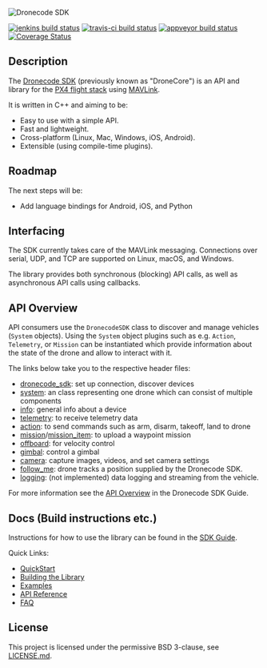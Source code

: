 ![Dronecode SDK](https://github.com/dronecore/sdk_docs/raw/develop/assets/site/sdk_logo_full.jpg)

[![jenkins build status](http://ci.px4.io:8080/buildStatus/icon?job=Dronecode/DronecodeSDK/develop)](http://ci.px4.io:8080/blue/organizations/jenkins/Dronecode%2FDronecodeSDK/branches/)
[![travis-ci build status](https://travis-ci.org/Dronecode/DronecodeSDK.svg?branch=develop)](https://travis-ci.org/Dronecode/DronecodeSDK)
[![appveyor build status](https://ci.appveyor.com/api/projects/status/1ntjvooywpxmoir8/branch/develop?svg=true)](https://ci.appveyor.com/project/julianoes/dronecore/branch/develop)
[![Coverage Status](https://coveralls.io/repos/github/Dronecode/DronecodeSDK/badge.svg?branch=develop)](https://coveralls.io/github/Dronecode/DronecodeSDK?branch=develop)

## Description

The [Dronecode SDK](https://www.dronecode.org/sdk/) (previously known as "DroneCore") is an API and library for the [PX4 flight stack](http://github.com/PX4/Firmware) using [MAVLink](https://mavlink.io/en/).

It is written in C++ and aiming to be:

- Easy to use with a simple API.
- Fast and lightweight.
- Cross-platform (Linux, Mac, Windows, iOS, Android).
- Extensible (using compile-time plugins).

## Roadmap

The next steps will be:

- Add language bindings for Android, iOS, and Python

## Interfacing

The SDK currently takes care of the MAVLink messaging. Connections over serial, UDP, and TCP are supported on Linux, macOS, and Windows.

The library provides both synchronous (blocking) API calls, as well as asynchronous API calls using callbacks.

## API Overview

API consumers use the `DronecodeSDK` class to discover and manage vehicles (`System` objects). Using the `System` object plugins such as e.g. `Action`, `Telemetry`, or `Mission` can be instantiated which provide information about the state of the drone and allow to interact with it.

The links below take you to the respective header files:

- [dronecode_sdk](include/dronecode_sdk.h): set up connection, discover devices
- [system](include/system.h): an class representing one drone which can consist of multiple components
- [info](plugins/info/info.h): general info about a device
- [telemetry](plugins/telemetry/telemetry.h): to receive telemetry data
- [action](plugins/action/action.h): to send commands such as arm, disarm, takeoff, land to drone
- [mission](plugins/mission/mission.h)/[mission_item](plugins/mission/mission_item.h): to upload a waypoint mission
- [offboard](plugins/offboard/offboard.h): for velocity control
- [gimbal](plugins/gimbal/gimbal.h): control a gimbal
- [camera](plugins/camera/camera.h): capture images, videos, and set camera settings
- [follow_me](plugins/follow_me/follow_me.h): drone tracks a position supplied by the Dronecode SDK.
- [logging](plugins/logging/logging.h): (not implemented) data logging and streaming from the vehicle.

For more information see the [API Overview](https://sdk.dronecode.org/en/#api-overview) in the Dronecode SDK Guide.


## Docs (Build instructions etc.)

Instructions for how to use the library can be found in the [SDK Guide](https://sdk.dronecode.org/en).

Quick Links:

- [QuickStart](https://sdk.dronecode.org/en/getting_started/)
- [Building the Library](https://sdk.dronecode.org/en/contributing/build.html)
- [Examples](https://sdk.dronecode.org/en/examples/)
- [API Reference](https://sdk.dronecode.org/en/api_reference/)
- [FAQ](https://sdk.dronecode.org/en/getting_started/faq.html)


## License

This project is licensed under the permissive BSD 3-clause, see [LICENSE.md](LICENSE.md).
